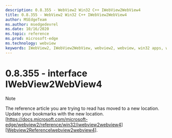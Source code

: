```yaml
---
description: 0.8.355 - WebView2 Win32 C++ IWebView2WebView4
title: 0.8.355 - WebView2 Win32 C++ IWebView2WebView4
author: MSEdgeTeam
ms.author: msedgedevrel
ms.date: 10/16/2020
ms.topic: reference
ms.prod: microsoft-edge
ms.technology: webview
keywords: IWebView2, IWebView2WebView, webview2, webview, win32 apps, win32, edge
---
```


# 0.8.355 - interface IWebView2WebView4 

> [!NOTE]
> The reference article you are trying to read has moved to a new location.  
> Update your bookmarks with the new location.  
> [https://docs.microsoft.com/microsoft-edge/webview2/reference/win32/iwebview2webview4][Webview2ReferenceIwebview2webview4].  

[Webview2ReferenceIwebview2webview4]: /microsoft-edge/webview2/reference/win32/iwebview2webview4 "interface IWebView2WebView4 | Microsoft Docs"
